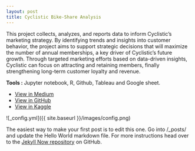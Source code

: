 ```yaml
---
layout: post
title: Cyclistic Bike-Share Analysis
---
```

<p>
This project collects, analyzes, and reports data to inform Cyclistic’s marketing strategy. By identifying trends and insights into customer behavior, the project aims to support strategic decisions that will maximize the number of annual memberships, a key driver of Cyclistic’s future growth. Through targeted marketing efforts based on data-driven insights, Cyclistic can focus on attracting and retaining members, finally strengthening long-term customer loyalty and revenue.
</p>
<b>Tools : </b>Jupyter notebook, R, Github, Tableau and Google sheet.
<ul class="actions">
    <li><a href="https://triowibowo21.medium.com/cyclistic-bike-share-trips-c6e3e208ff1e" target="_blank" class="button">View in Medium</a></li>
    <li><a href="https://github.com/triowibowo21/cyclistic-bike-share-analysis/blob/master/cyclistic_bike_share_trips.ipynb" target="_blank" class="button">View in GitHub</a></li>
    <li><a href="https://www.kaggle.com/code/triowibowo28/cyclistic-bike-share-analysis" target="_blank" class="button">View in Kaggle</a></li>
</ul>


![_config.yml]({{ site.baseurl }}/images/config.png)

The easiest way to make your first post is to edit this one. Go into /_posts/ and update the Hello World markdown file. For more instructions head over to the [Jekyll Now repository](https://github.com/barryclark/jekyll-now) on GitHub.
